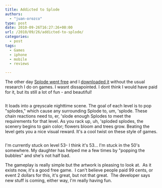 ```yaml
---
title: Addicted to Splode
authors: 
  - "juan-orozco"
type: post
date: 2010-09-26T16:27:26+00:00
url: /2010/09/26/addicted-to-splode/
categories:
  - post
tags:
  - Games
  - iphone
  - mobile
  - reviews

---
```

The other day [Splode went free][1] and I [downloaded it][2] without the usual research I do on games. I wasnt dissapointed. I dont think I would have paid for it, but its still a lot of fun - and beautiful!

<img class="alignnone size-full" src="http://juanthedesigner.files.wordpress.com/2010/09/l_480_320_2f83949b-aaef-41aa-979b-f97f23d766d9.jpeg?w=580" alt="" data-recalc-dims="1" />

It loads into a greyscale nighttime scene. The goal of each level is to pop "splodes," which cause any surrounding Splode to, um, 'splode. These chain reactions need to, er, 'slode enough Splodes to meet the requirements for that level. As you rack up, uh, 'sploded splodes, the scenery begins to gain color; flowers bloom and trees grow. Beating the level gets you a nice visual reward. It's a cool twist on these style of games.

<img class="alignnone size-full" src="http://juanthedesigner.files.wordpress.com/2010/09/l_480_320_e9a44bad-4ade-4f8e-946a-6522996f2a0a1.jpeg?w=580" alt="" data-recalc-dims="1" />

I'm currently stuck on level 53- I think it's 53... I'm stuck in the 50's somewhere. My daughter has helped me a few times by "popping the bubbles" and she's not half bad.

The gameplay is really simple but the artwork is pleasing to look at.  As it exists now, it's a good free game.  I can't believe people paid 99 cents, or event 2 dollars for this, it's great, but not that great.  The developer says new stuff is coming, either way, I'm really having fun.

 [1]: http://twitter.com/#!/appslappyshow/status/25443993876
 [2]: http://itunes.apple.com/us/app/splode/id376476787?mt=8
